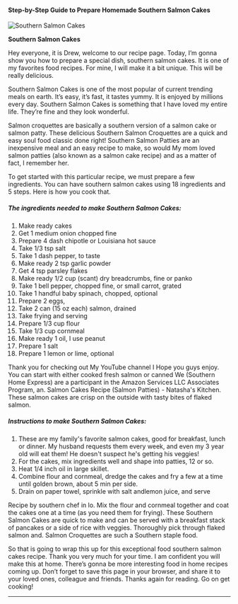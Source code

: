             

#### Step-by-Step Guide to Prepare Homemade Southern Salmon Cakes

![Southern Salmon Cakes](https://img-global.cpcdn.com/recipes/49355927/751x532cq70/southern-salmon-cakes-recipe-main-photo.jpg)

**Southern Salmon Cakes**

Hey everyone, it is Drew, welcome to our recipe page. Today, I’m gonna show you how to prepare a special dish, southern salmon cakes. It is one of my favorites food recipes. For mine, I will make it a bit unique. This will be really delicious.

Southern Salmon Cakes is one of the most popular of current trending meals on earth. It’s easy, it’s fast, it tastes yummy. It is enjoyed by millions every day. Southern Salmon Cakes is something that I have loved my entire life. They’re fine and they look wonderful.

Salmon croquettes are basically a southern version of a salmon cake or salmon patty. These delicious Southern Salmon Croquettes are a quick and easy soul food classic done right! Southern Salmon Patties are an inexpensive meal and an easy recipe to make, so would My mom loved salmon patties (also known as a salmon cake recipe) and as a matter of fact, I remember her.

To get started with this particular recipe, we must prepare a few ingredients. You can have southern salmon cakes using 18 ingredients and 5 steps. Here is how you cook that.

##### The ingredients needed to make Southern Salmon Cakes:

1.  Make ready cakes
2.  Get 1 medium onion chopped fine
3.  Prepare 4 dash chipotle or Louisiana hot sauce
4.  Take 1/3 tsp salt
5.  Take 1 dash pepper, to taste
6.  Make ready 2 tsp garlic powder
7.  Get 4 tsp parsley flakes
8.  Make ready 1/2 cup (scant) dry breadcrumbs, fine or panko
9.  Take 1 bell pepper, chopped fine, or small carrot, grated
10.  Take 1 handful baby spinach, chopped, optional
11.  Prepare 2 eggs,
12.  Take 2 can (15 oz each) salmon, drained
13.  Take frying and serving
14.  Prepare 1/3 cup flour
15.  Take 1/3 cup cornmeal
16.  Make ready 1 oil, I use peanut
17.  Prepare 1 salt
18.  Prepare 1 lemon or lime, optional

Thank you for checking out My YouTube channel I Hope you guys enjoy. You can start with either cooked fresh salmon or canned We (Southern Home Express) are a participant in the Amazon Services LLC Associates Program, an. Salmon Cakes Recipe (Salmon Patties) - Natasha's Kitchen. These salmon cakes are crisp on the outside with tasty bites of flaked salmon.

##### Instructions to make Southern Salmon Cakes:

1.  These are my family's favorite salmon cakes, good for breakfast, lunch or dinner. My husband requests them every week, and even my 3 year old will eat them! He doesn't suspect he's getting his veggies!
2.  For the cakes, mix ingredients well and shape into patties, 12 or so.
3.  Heat 1/4 inch oil in large skillet.
4.  Combine flour and cornmeal, dredge the cakes and fry a few at a time until golden brown, about 5 min per side.
5.  Drain on paper towel, sprinkle with salt andlemon juice, and serve

Recipe by southern chef in lo. Mix the flour and cornmeal together and coat the cakes one at a time (as you need them for frying). These Southern Salmon Cakes are quick to make and can be served with a breakfast stack of pancakes or a side of rice with veggies. Thoroughly pick through flaked salmon and. Salmon Croquettes are such a Southern staple food.

So that is going to wrap this up for this exceptional food southern salmon cakes recipe. Thank you very much for your time. I am confident you will make this at home. There’s gonna be more interesting food in home recipes coming up. Don’t forget to save this page in your browser, and share it to your loved ones, colleague and friends. Thanks again for reading. Go on get cooking!

* * *